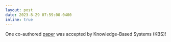 ```yaml
---
layout: post
date: 2023-8-29 07:59:00-0400
inline: true
---
```


One co-authored [paper](https://www.sciencedirect.com/science/article/pii/S095070512300638X) was accepted by Knowledge-Based Systems (KBS)!
